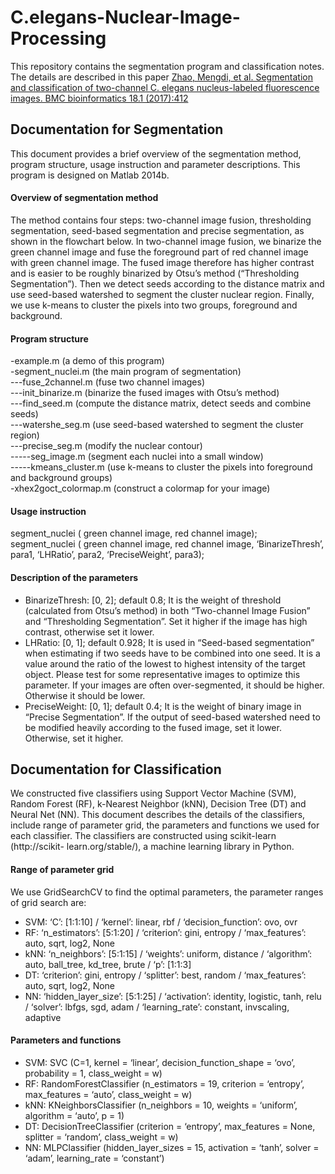 # C.elegans-Nuclear-Image-Processing
This repository contains the segmentation program and classification notes.</br>
The details are described in this paper [Zhao, Mengdi, et al. Segmentation and classification of two-channel C. elegans nucleus-labeled fluorescence images. BMC bioinformatics 18.1 (2017):412](https://link.springer.xilesou.top/content/pdf/10.1186/s12859-017-1817-3.pdf)</br>



## Documentation for Segmentation

This document provides a brief overview of the segmentation method, program structure, usage instruction and parameter descriptions. This program is designed on Matlab 2014b.</br>

#### Overview of segmentation method
The method contains four steps: two-channel image fusion, thresholding segmentation, seed-based segmentation and precise segmentation, as shown in the flowchart below. In two-channel image fusion, we binarize the green channel image and fuse the foreground part of red channel image with green channel image. The fused image therefore has higher contrast and is easier to be roughly binarized by Otsu’s method (“Thresholding Segmentation”). Then we detect seeds according to the distance matrix and use seed-based watershed to segment the cluster nuclear region. Finally, we use k-means to cluster the pixels into two groups, foreground and background.
 
#### Program structure
-example.m (a demo of this program)</br>
-segment_nuclei.m (the main program of segmentation)</br>
---fuse_2channel.m (fuse two channel images)</br>
---init_binarize.m (binarize the fused images with Otsu’s method)</br>
---find_seed.m (compute the distance matrix, detect seeds and combine seeds)</br> 
---watershe_seg.m (use seed-based watershed to segment the cluster region)</br>
---precise_seg.m (modify the nuclear contour)</br>
-----seg_image.m (segment each nuclei into a small window)</br>
-----kmeans_cluster.m (use k-means to cluster the pixels into foreground and background groups)</br>
-xhex2goct_colormap.m (construct a colormap for your image)</br>

#### Usage instruction
segment_nuclei ( green channel image, red channel image);</br>
segment_nuclei ( green channel image, red channel image, ‘BinarizeThresh’, para1, ‘LHRatio’, para2, ‘PreciseWeight’, para3);</br>

#### Description of the parameters
* BinarizeThresh: [0, 2]; default 0.8; It is the weight of threshold (calculated from Otsu’s method) in both “Two-channel Image Fusion” and “Thresholding Segmentation”. Set it higher if the image has high contrast, otherwise set it lower.</br>
* LHRatio: [0, 1]; default 0.928; It is used in “Seed-based segmentation” when estimating if two seeds have to be combined into one seed. It is a value around the ratio of the lowest to highest intensity of the target object. Please test for some representative images to optimize this parameter. If your images are often over-segmented, it should be higher. Otherwise it should be lower.
* PreciseWeight: [0, 1]; default 0.4; It is the weight of binary image in “Precise Segmentation”. If the output of seed-based watershed need to be modified heavily according to the fused image, set it lower. Otherwise, set it higher.

## Documentation for Classification

We constructed five classifiers using Support Vector Machine (SVM), Random Forest (RF), k-Nearest Neighbor (kNN), Decision Tree (DT) and Neural Net (NN). This document describes the details of the classifiers, include range of parameter grid, the parameters and functions we used for each classifier. The classifiers are constructed using scikit-learn (http://scikit- learn.org/stable/), a machine learning library in Python.

#### Range of parameter grid
We use GridSearchCV to find the optimal parameters, the parameter ranges of grid search are:
* SVM: ‘C’: [1:1:10] / ‘kernel’: linear, rbf / ‘decision_function’: ovo, ovr
* RF: ‘n_estimators’: [5:1:20] / ‘criterion’: gini, entropy / ‘max_features’: auto, sqrt, log2, None
* kNN: ‘n_neighbors’: [5:1:15] / ‘weights’: uniform, distance / ‘algorithm’: auto, ball_tree, kd_tree, brute / ‘p’: [1:1:3]
* DT: ‘criterion’: gini, entropy / ‘splitter’: best, random / ‘max_features’: auto, sqrt, log2, None
* NN: ‘hidden_layer_size’: [5:1:25] / ‘activation’: identity, logistic, tanh, relu / ‘solver’: lbfgs, sgd, adam / ‘learning_rate’: constant, invscaling, adaptive

#### Parameters and functions
* SVM: SVC (C=1, kernel = ‘linear’, decision_function_shape = ‘ovo’, probability = 1, class_weight = w)
* RF: RandomForestClassifier (n_estimators = 19, criterion = ‘entropy’, max_features = ‘auto’, class_weight = w)
* kNN: KNeighborsClassifier (n_neighbors = 10, weights = ‘uniform’, algorithm = ‘auto’, p = 1)
* DT: DecisionTreeClassifier (criterion = ‘entropy’, max_features = None, splitter = ‘random’, class_weight = w)
* NN: MLPClassifier (hidden_layer_sizes = 15, activation = ‘tanh’, solver = ‘adam’, learning_rate = ‘constant’)
